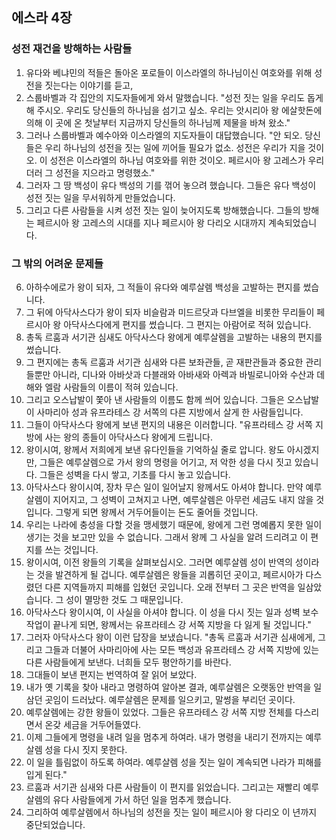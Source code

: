 ## 에스라 4장

### 성전 재건을 방해하는 사람들
1. 유다와 베냐민의 적들은 돌아온 포로들이 이스라엘의 하나님이신 여호와를 위해 성전을 짓는다는 이야기를 듣고,
2. 스룹바벨과 각 집안의 지도자들에게 와서 말했습니다. "성전 짓는 일을 우리도 돕게 해 주시오. 우리도 당신들의 하나님을 섬기고 싶소. 우리는 앗시리아 왕 에살핫돈에 의해 이 곳에 온 첫날부터 지금까지 당신들의 하나님께 제물을 바쳐 왔소."
3. 그러나 스룹바벨과 예수아와 이스라엘의 지도자들이 대답했습니다. "안 되오. 당신들은 우리 하나님의 성전을 짓는 일에 끼어들 필요가 없소. 성전은 우리가 지을 것이오. 이 성전은 이스라엘의 하나님 여호와를 위한 것이오. 페르시아 왕 고레스가 우리더러 그 성전을 지으라고 명령했소."
4. 그러자 그 땅 백성이 유다 백성의 기를 꺾어 놓으려 했습니다. 그들은 유다 백성이 성전 짓는 일을 무서워하게 만들었습니다.
5. 그리고 다른 사람들을 시켜 성전 짓는 일이 늦어지도록 방해했습니다. 그들의 방해는 페르시아 왕 고레스의 시대를 지나 페르시아 왕 다리오 시대까지 계속되었습니다.
### 그 밖의 어려운 문제들
6. 아하수에로가 왕이 되자, 그 적들이 유다와 예루살렘 백성을 고발하는 편지를 썼습니다.
7. 그 뒤에 아닥사스다가 왕이 되자 비슬람과 미드르닷과 다브엘을 비롯한 무리들이 페르시아 왕 아닥사스다에게 편지를 썼습니다. 그 편지는 아람어로 적혀 있습니다.
8. 총독 르훔과 서기관 심새도 아닥사스다 왕에게 예루살렘을 고발하는 내용의 편지를 썼습니다.
9. 그 편지에는 총독 르훔과 서기관 심새와 다른 보좌관들, 곧 재판관들과 중요한 관리들뿐만 아니라, 디나와 아바삿과 다블래와 아바새와 아렉과 바빌로니아와 수산과 데해와 엘람 사람들의 이름이 적혀 있습니다.
10. 그리고 오스납발이 쫓아 낸 사람들의 이름도 함께 씌어 있습니다. 그들은 오스납발이 사마리아 성과 유프라테스 강 서쪽의 다른 지방에서 살게 한 사람들입니다.
11. 그들이 아닥사스다 왕에게 보낸 편지의 내용은 이러합니다. "유프라테스 강 서쪽 지방에 사는 왕의 종들이 아닥사스다 왕에게 드립니다.
12. 왕이시여, 왕께서 저희에게 보낸 유다인들을 기억하실 줄로 압니다. 왕도 아시겠지만, 그들은 예루살렘으로 가서 왕의 명령을 어기고, 저 악한 성을 다시 짓고 있습니다. 그들은 성벽을 다시 쌓고, 기초를 다시 놓고 있습니다.
13. 아닥사스다 왕이시여, 장차 무슨 일이 일어날지 왕께서도 아셔야 합니다. 만약 예루살렘이 지어지고, 그 성벽이 고쳐지고 나면, 예루살렘은 아무런 세금도 내지 않을 것입니다. 그렇게 되면 왕께서 거두어들이는 돈도 줄어들 것입니다.
14. 우리는 나라에 충성을 다할 것을 맹세했기 때문에, 왕에게 그런 명예롭지 못한 일이 생기는 것을 보고만 있을 수 없습니다. 그래서 왕께 그 사실을 알려 드리려고 이 편지를 쓰는 것입니다.
15. 왕이시여, 이전 왕들의 기록을 살펴보십시오. 그러면 예루살렘 성이 반역의 성이라는 것을 발견하게 될 겁니다. 예루살렘은 왕들을 괴롭히던 곳이고, 페르시아가 다스렸던 다른 지역들까지 피해를 입혔던 곳입니다. 오래 전부터 그 곳은 반역을 일삼았습니다. 그 성이 멸망한 것도 그 때문입니다.
16. 아닥사스다 왕이시여, 이 사실을 아셔야 합니다. 이 성을 다시 짓는 일과 성벽 보수 작업이 끝나게 되면, 왕께서는 유프라테스 강 서쪽 지방을 다 잃게 될 것입니다."
17. 그러자 아닥사스다 왕이 이런 답장을 보냈습니다. "총독 르훔과 서기관 심새에게, 그리고 그들과 더불어 사마리아에 사는 모든 백성과 유프라테스 강 서쪽 지방에 있는 다른 사람들에게 보낸다. 너희들 모두 평안하기를 바란다.
18. 그대들이 보낸 편지는 번역하여 잘 읽어 보았다.
19. 내가 옛 기록을 찾아 내라고 명령하여 알아본 결과, 예루살렘은 오랫동안 반역을 일삼던 곳임이 드러났다. 예루살렘은 문제를 일으키고, 말썽을 부리던 곳이다.
20. 예루살렘에는 강한 왕들이 있었다. 그들은 유프라테스 강 서쪽 지방 전체를 다스리면서 온갖 세금을 거두어들였다.
21. 이제 그들에게 명령을 내려 일을 멈추게 하여라. 내가 명령을 내리기 전까지는 예루살렘 성을 다시 짓지 못한다.
22. 이 일을 틀림없이 하도록 하여라. 예루살렘 성을 짓는 일이 계속되면 나라가 피해를 입게 된다."
23. 르훔과 서기관 심새와 다른 사람들이 이 편지를 읽었습니다. 그리고는 재빨리 예루살렘의 유다 사람들에게 가서 하던 일을 멈추게 했습니다.
24. 그리하여 예루살렘에서 하나님의 성전을 짓는 일이 페르시아 왕 다리오 이 년까지 중단되었습니다.
